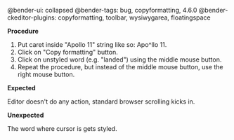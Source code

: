 @bender-ui: collapsed
@bender-tags: bug, copyformatting, 4.6.0
@bender-ckeditor-plugins: copyformatting, toolbar, wysiwygarea, floatingspace

**Procedure**

1. Put caret inside "Apollo 11" string like so: Apo^llo 11.
2. Click on "Copy formatting" button.
3. Click on unstyled word (e.g. "landed") using the middle mouse button.
4. Repeat the procedure, but instead of the middle mouse button, use the right mouse button.

**Expected**

Editor doesn't do any action, standard browser scrolling kicks in.

**Unexpected**

The word where cursor is gets styled.

